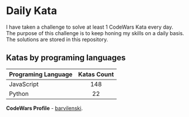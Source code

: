 # Daily Kata

I have taken a challenge to solve at least 1 CodeWars Kata every day.  
The purpose of this challenge is to keep honing my skills on a daily basis.  
The solutions are stored in this repository.

## Katas by programing languages

| Programing Language | Katas Count |
| ------------------- | :---------: |
| JavaScript          |         148 |
| Python              |          22 |


**CodeWars Profile** - [barvilenski](https://www.codewars.com/users/vbarv24).
